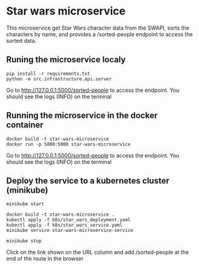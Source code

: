 # Star wars microservice

This microservice get Star Wars character data from the SWAPI, sorts the characters by name, and provides a /sorted-people endpoint to access the sorted data. 

## Runing the microservice localy
```
pip install -r requirements.txt
python -m src.infrastructure.api.server
```
Go to http://127.0.0.1:5000/sorted-people to access the endpoint. You should see the logs (INFO) on the terminal

## Running the microservice in the docker container
```
docker build -t star-wars-microservice
docker run -p 5000:5000 star-wars-microservice
```

Go to http://127.0.0.1:5000/sorted-people to access the endpoint. You should see the logs (INFO) on the terminal

## Deploy the service to a kubernetes cluster (minikube)
```
minikube start
```

```
docker build -t star-wars-microservice .
kubectl apply -f k8s/star_wars_deployment.yaml
kubectl apply -f k8s/star_wars_service.yaml
minikube service star-wars-microservice-service
```

```
minikube stop
```

Click on the link shown on the URL column and add /sorted-people at the end of the route in the browser



